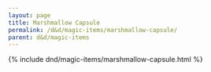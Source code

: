 ```yaml
---
layout: page
title: Marshmallow Capsule
permalink: /d&d/magic-items/marshmallow-capsule/
parent: d&d/magic-items
---
```


{% include dnd/magic-items/marshmallow-capsule.html %}